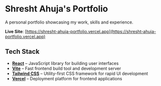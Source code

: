 # Shresht Ahuja's Portfolio

A personal portfolio showcasing my work, skills and experience.

**Live Site**: [https://shresht-ahuja-portfolio.vercel.app](https://shresht-ahuja-portfolio.vercel.app)

## Tech Stack

- **[React](https://reactjs.org/docs/getting-started.html)** – JavaScript library for building user interfaces  
- **[Vite](https://vitejs.dev/guide/)** – Fast frontend build tool and development server  
- **[Tailwind CSS](https://tailwindcss.com/docs/installation)** – Utility-first CSS framework for rapid UI development  
- **[Vercel](https://vercel.com/docs)** – Deployment platform for frontend applications
